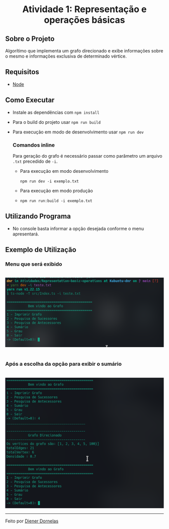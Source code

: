 <h1 align="center">
Atividade 1: Representação e operações básicas

</h1>

## Sobre o Projeto

Algorítimo que implementa um grafo direcionado e exibe informações sobre o mesmo e informações exclusiva de determinado vértice.

## Requisitos

- [Node](https://nodejs.org/)

## Como Executar

- Instale as dependências com `npm install`
- Para o build do projeto usar `npm run build`
- Para execução em modo de desenvolvimento usar `npm run dev`

  ### Comandos inline

  Para geração do grafo é necessário passar como parâmetro um arquivo `.txt` precedido de `-i`.

  - Para execução em modo desenvolvimento

    `npm run dev -i exemplo.txt`

  - Para execução em modo produção
  - `npm run run:build -i exemplo.txt`

## Utilizando Programa

- No console basta informar a opção desejada conforme o menu apresentará.

## Exemplo de Utilização

### Menu que será exibido

<br>
<img src="./assets/Menu.png"  alt="Menu do Programa">
<br>
<br>

### Após a escolha da opção para exibir o sumário

<br>

<img src="./assets/Sumario.png"  alt="Menu do Programa" >

---

Feito por [Diener Dornelas](https://github.com/dienerld)
